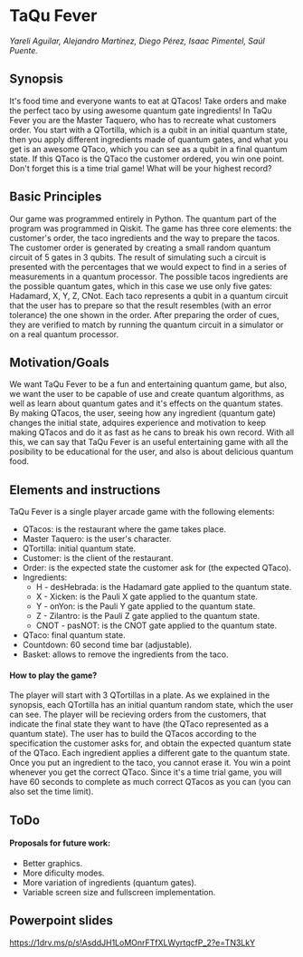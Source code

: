 # TaQu Fever
*Yareli Aguilar, Alejandro Martínez, Diego Pérez, Isaac Pimentel, Saúl Puente.*
## Synopsis
It's food time and everyone wants to eat at QTacos!
Take orders and make the perfect taco by using awesome quantum gate ingredients!
In TaQu Fever you are the Master Taquero, who has to recreate what customers order. You start with a QTortilla, which is a qubit in an initial quantum state, then you apply different ingredients made of quantum gates, and what you get is an awesome QTaco, which you can see as a qubit in a final quantum state. If this QTaco is the QTaco the customer ordered, you win one point. Don't forget this is a time trial game! What will be your highest record?

## Basic Principles 
Our game was programmed entirely in Python. The quantum part of the program was programmed in Qiskit. 
The game has three core elements: the customer's order, the taco ingredients and the way to prepare the tacos.
The customer order is generated by creating a small random quantum circuit of 5 gates in 3 qubits. The result of simulating such a circuit is presented with the percentages that we would expect to find in a series of measurements in a quantum processor.
The possible tacos ingredients are the possible quantum gates, which in this case we use only five gates: Hadamard, X, Y, Z, CNot.
Each taco represents a qubit in a quantum circuit that the user has to prepare so that the result resembles (with an error tolerance) the one shown in the order.
After preparing the order of cues, they are verified to match by running the quantum circuit in a simulator or on a real quantum processor.

## Motivation/Goals
We want TaQu Fever to be a fun and entertaining quantum game, but also, we want the user to be capable of use and create quantum algorithms, as well as learn about quantum gates and it's effects on the quantum states. By making QTacos, the user, seeing how any ingredient (quantum gate) changes the initial state, adquires experience and motivation to keep making QTacos and do it as fast as he cans to break his own record. With all this, we can say that TaQu Fever is an useful entertaining game with all the posibility to be educational for the user, and also is about delicious quantum food.

## Elements and instructions
TaQu Fever is a single player arcade game with the following elements:
* QTacos: is the restaurant where the game takes place.
* Master Taquero: is the user's character.
* QTortilla: initial quantum state.
* Customer: is the client of the restaurant.
* Order: is the expected state the customer ask for (the expected QTaco).
* Ingredients:
  * H - desHebrada: is the Hadamard gate applied to the quantum state.
  * X - Xicken: is the Pauli X gate applied to the quantum state.
  * Y - onYon: is the Pauli Y gate applied to the quantum state.
  * Z - Zilantro: is the Pauli Z gate applied to the quantum state.
  * CNOT - pasNOT: is the CNOT gate applied to the quantum state.
* QTaco: final quantum state.
* Countdown: 60 second time bar (adjustable).
* Basket: allows to remove the ingredients from the taco.
#### How to play the game?
The player will start with 3 QTortillas in a plate. As we explained in the synopsis, each QTortilla has an initial quantum random state, which the user can see. The player will be recieving orders from the customers, that indicate the final state they want to have (the QTaco represented as a quantum state). The user has to build the QTacos according to the specification the customer asks for, and obtain the expected quantum state of the QTaco. Each ingredient applies a different gate to the quantum state. Once you put an ingredient to the taco, you cannot erase it. You win a point whenever you get the correct QTaco.
Since it's a time trial game, you will have 60 seconds to complete as much correct QTacos as you can (you can also set the time limit).

## ToDo
#### Proposals for future work:
* Better graphics.
* More dificulty modes.
* More variation of ingredients (quantum gates).
* Variable screen size and fullscreen implementation.

## Powerpoint slides
https://1drv.ms/p/s!AsddJH1LoMOnrFTfXLWyrtqcfP_2?e=TN3LkY 
